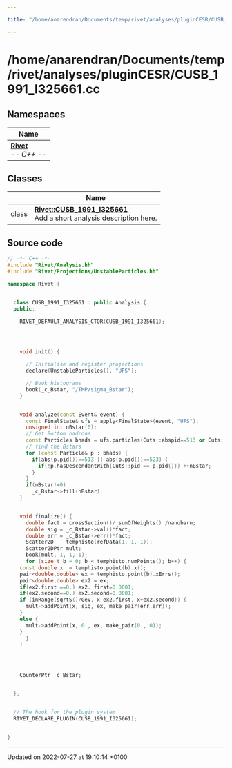 ```yaml
---

title: "/home/anarendran/Documents/temp/rivet/analyses/pluginCESR/CUSB_1991_I325661.cc"

---
```


# /home/anarendran/Documents/temp/rivet/analyses/pluginCESR/CUSB_1991_I325661.cc



## Namespaces

| Name           |
| -------------- |
| **[Rivet](http://example.org/namespaces/namespacerivet/)** <br>-*- C++ -*-  |

## Classes

|                | Name           |
| -------------- | -------------- |
| class | **[Rivet::CUSB_1991_I325661](http://example.org/classes/classrivet_1_1cusb__1991__i325661/)** <br>Add a short analysis description here.  |




## Source code

```cpp
// -*- C++ -*-
#include "Rivet/Analysis.hh"
#include "Rivet/Projections/UnstableParticles.hh"

namespace Rivet {


  class CUSB_1991_I325661 : public Analysis {
  public:

    RIVET_DEFAULT_ANALYSIS_CTOR(CUSB_1991_I325661);




    void init() {

      // Initialise and register projections
      declare(UnstableParticles(), "UFS");

      // Book histograms
      book(_c_Bstar, "/TMP/sigma_Bstar");
    }


    void analyze(const Event& event) {
      const FinalState& ufs = apply<FinalState>(event, "UFS");
      unsigned int nBstar(0);
      // Get Bottom hadrons
      const Particles bhads = ufs.particles(Cuts::abspid==513 or Cuts::abspid==523);
      // find the Bstars
      for (const Particle& p : bhads) {
        if(abs(p.pid())==513 || abs(p.pid())==523) {
          if(!p.hasDescendantWith(Cuts::pid == p.pid())) ++nBstar;
        }
      }
      if(nBstar!=0)
        _c_Bstar->fill(nBstar);
    }


    void finalize() {
      double fact = crossSection()/ sumOfWeights() /nanobarn;
      double sig = _c_Bstar->val()*fact;
      double err = _c_Bstar->err()*fact;
      Scatter2D    temphisto(refData(1, 1, 1));
      Scatter2DPtr mult;
      book(mult, 1, 1, 1);
      for (size_t b = 0; b < temphisto.numPoints(); b++) {
    const double x  = temphisto.point(b).x();
    pair<double,double> ex = temphisto.point(b).xErrs();
    pair<double,double> ex2 = ex;
    if(ex2.first ==0.) ex2. first=0.0001;
    if(ex2.second==0.) ex2.second=0.0001;
    if (inRange(sqrtS()/GeV, x-ex2.first, x+ex2.second)) {
      mult->addPoint(x, sig, ex, make_pair(err,err));
    }
    else {
      mult->addPoint(x, 0., ex, make_pair(0.,.0));
    }
      }
    }




    CounterPtr _c_Bstar;


  };


  // The hook for the plugin system
  RIVET_DECLARE_PLUGIN(CUSB_1991_I325661);


}
```


-------------------------------

Updated on 2022-07-27 at 19:10:14 +0100
